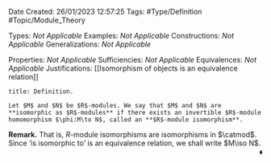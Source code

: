 <div class="topSpace"></div>

Date Created: 26/01/2023 12:57:25
Tags: #Type/Definition #Topic/Module_Theory

Types: _Not Applicable_
Examples: _Not Applicable_
Constructions: _Not Applicable_
Generalizations: _Not Applicable_

Properties: _Not Applicable_
Sufficiencies: _Not Applicable_
Equivalences: _Not Applicable_
Justifications: [[Isomorphism of objects is an equivalence relation]]

``` ad-Definition
title: Definition.

Let $M$ and $N$ be $R$-modules. We say that $M$ and $N$ are **isomorphic as $R$-modules** if there exists an invertible $R$-module homomorphism $\phi:M\to N$, called an **$R$-module isomorphism**.

```

**Remark.** That is, $R$-module isomorphisms are isomorphisms in $\catmod$. Since $\textrm{`}$is isomorphic to$\textrm{'}$ is an equivalence relation, we shall write $M\iso N$.<span style="float:right;">$\blacklozenge$</span>
